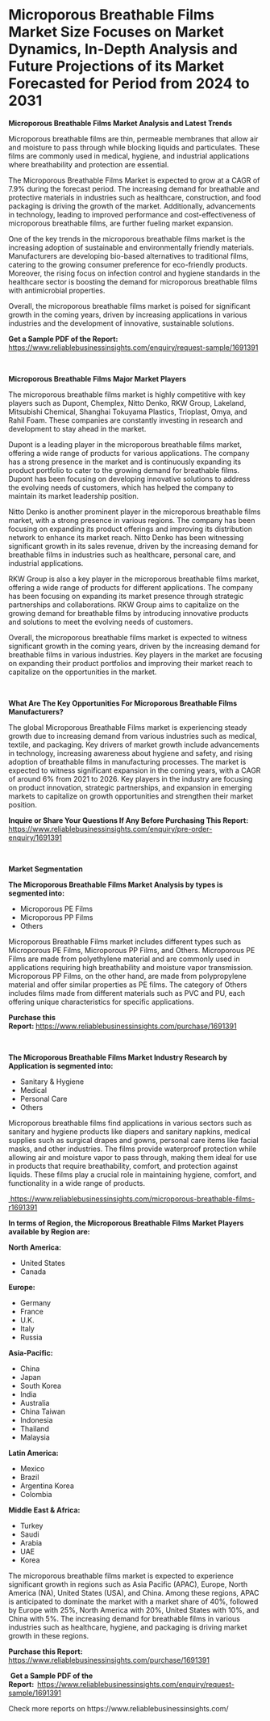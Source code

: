 <p><h1>Microporous Breathable Films Market Size Focuses on Market Dynamics, In-Depth Analysis and Future Projections of its Market Forecasted for Period from 2024 to 2031</h1></p><p><strong>Microporous Breathable Films Market Analysis and Latest Trends</strong></p>
<p><p>Microporous breathable films are thin, permeable membranes that allow air and moisture to pass through while blocking liquids and particulates. These films are commonly used in medical, hygiene, and industrial applications where breathability and protection are essential.</p><p>The Microporous Breathable Films Market is expected to grow at a CAGR of 7.9% during the forecast period. The increasing demand for breathable and protective materials in industries such as healthcare, construction, and food packaging is driving the growth of the market. Additionally, advancements in technology, leading to improved performance and cost-effectiveness of microporous breathable films, are further fueling market expansion.</p><p>One of the key trends in the microporous breathable films market is the increasing adoption of sustainable and environmentally friendly materials. Manufacturers are developing bio-based alternatives to traditional films, catering to the growing consumer preference for eco-friendly products. Moreover, the rising focus on infection control and hygiene standards in the healthcare sector is boosting the demand for microporous breathable films with antimicrobial properties.</p><p>Overall, the microporous breathable films market is poised for significant growth in the coming years, driven by increasing applications in various industries and the development of innovative, sustainable solutions.</p></p>
<p><strong>Get a Sample PDF of the Report:&nbsp;</strong> <a href="https://www.reliablebusinessinsights.com/enquiry/request-sample/1691391">https://www.reliablebusinessinsights.com/enquiry/request-sample/1691391</a></p>
<p>&nbsp;</p>
<p><strong>Microporous Breathable Films Major Market Players</strong></p>
<p><p>The microporous breathable films market is highly competitive with key players such as Dupont, Chemplex, Nitto Denko, RKW Group, Lakeland, Mitsubishi Chemical, Shanghai Tokuyama Plastics, Trioplast, Omya, and Rahil Foam. These companies are constantly investing in research and development to stay ahead in the market.</p><p>Dupont is a leading player in the microporous breathable films market, offering a wide range of products for various applications. The company has a strong presence in the market and is continuously expanding its product portfolio to cater to the growing demand for breathable films. Dupont has been focusing on developing innovative solutions to address the evolving needs of customers, which has helped the company to maintain its market leadership position.</p><p>Nitto Denko is another prominent player in the microporous breathable films market, with a strong presence in various regions. The company has been focusing on expanding its product offerings and improving its distribution network to enhance its market reach. Nitto Denko has been witnessing significant growth in its sales revenue, driven by the increasing demand for breathable films in industries such as healthcare, personal care, and industrial applications.</p><p>RKW Group is also a key player in the microporous breathable films market, offering a wide range of products for different applications. The company has been focusing on expanding its market presence through strategic partnerships and collaborations. RKW Group aims to capitalize on the growing demand for breathable films by introducing innovative products and solutions to meet the evolving needs of customers.</p><p>Overall, the microporous breathable films market is expected to witness significant growth in the coming years, driven by the increasing demand for breathable films in various industries. Key players in the market are focusing on expanding their product portfolios and improving their market reach to capitalize on the opportunities in the market.</p></p>
<p>&nbsp;</p>
<p><strong>What Are The Key Opportunities For Microporous Breathable Films Manufacturers?</strong></p>
<p><p>The global Microporous Breathable Films market is experiencing steady growth due to increasing demand from various industries such as medical, textile, and packaging. Key drivers of market growth include advancements in technology, increasing awareness about hygiene and safety, and rising adoption of breathable films in manufacturing processes. The market is expected to witness significant expansion in the coming years, with a CAGR of around 6% from 2021 to 2026. Key players in the industry are focusing on product innovation, strategic partnerships, and expansion in emerging markets to capitalize on growth opportunities and strengthen their market position.</p></p>
<p><strong>Inquire or Share Your Questions If Any Before Purchasing This Report:</strong> <a href="https://www.reliablebusinessinsights.com/enquiry/pre-order-enquiry/1691391">https://www.reliablebusinessinsights.com/enquiry/pre-order-enquiry/1691391</a></p>
<p>&nbsp;</p>
<p><strong>Market Segmentation</strong></p>
<p><strong>The Microporous Breathable Films Market Analysis by types is segmented into:</strong></p>
<p><ul><li>Microporous PE Films</li><li>Microporous PP Films</li><li>Others</li></ul></p>
<p><p>Microporous Breathable Films market includes different types such as Microporous PE Films, Microporous PP Films, and Others. Microporous PE Films are made from polyethylene material and are commonly used in applications requiring high breathability and moisture vapor transmission. Microporous PP Films, on the other hand, are made from polypropylene material and offer similar properties as PE films. The category of Others includes films made from different materials such as PVC and PU, each offering unique characteristics for specific applications.</p></p>
<p><strong>Purchase this Report:&nbsp;</strong><a href="https://www.reliablebusinessinsights.com/purchase/1691391">https://www.reliablebusinessinsights.com/purchase/1691391</a></p>
<p>&nbsp;</p>
<p><strong>The Microporous Breathable Films Market Industry Research by Application is segmented into:</strong></p>
<p><ul><li>Sanitary & Hygiene</li><li>Medical</li><li>Personal Care</li><li>Others</li></ul></p>
<p><p>Microporous breathable films find applications in various sectors such as sanitary and hygiene products like diapers and sanitary napkins, medical supplies such as surgical drapes and gowns, personal care items like facial masks, and other industries. The films provide waterproof protection while allowing air and moisture vapor to pass through, making them ideal for use in products that require breathability, comfort, and protection against liquids. These films play a crucial role in maintaining hygiene, comfort, and functionality in a wide range of products.</p></p>
<p><a href="https://www.reliablebusinessinsights.com/microporous-breathable-films-r1691391">&nbsp;https://www.reliablebusinessinsights.com/microporous-breathable-films-r1691391</a></p>
<p><strong>In terms of Region, the Microporous Breathable Films Market Players available by Region are:</strong></p>
<p>
    <p> <strong> North America: </strong>
        <ul>
            <li>United States</li>
            <li>Canada</li>
        </ul>
        </p> 
    <p> <strong> Europe: </strong>
        <ul>
            <li>Germany</li>
            <li>France</li>
            <li>U.K.</li>
            <li>Italy</li>
            <li>Russia</li>
        </ul>
        </p> 
    <p> <strong> Asia-Pacific: </strong>
        <ul>
            <li>China</li>
            <li>Japan</li>
            <li>South Korea</li>
            <li>India</li>
            <li>Australia</li>
            <li>China Taiwan</li>
            <li>Indonesia</li>
            <li>Thailand</li>
            <li>Malaysia</li>
        </ul>
        </p> 
    <p> <strong> Latin America: </strong>
        <ul>
            <li>Mexico</li>
            <li>Brazil</li>
            <li>Argentina Korea</li>
            <li>Colombia</li>
        </ul>
        </p> 
    <p> <strong> Middle East & Africa: </strong>
        <ul>
            <li>Turkey</li>
            <li>Saudi</li>
            <li>Arabia</li>
            <li>UAE</li>
            <li>Korea</li>
        </ul>
    </p>
    </p>
<p><p>The microporous breathable films market is expected to experience significant growth in regions such as Asia Pacific (APAC), Europe, North America (NA), United States (USA), and China. Among these regions, APAC is anticipated to dominate the market with a market share of 40%, followed by Europe with 25%, North America with 20%, United States with 10%, and China with 5%. The increasing demand for breathable films in various industries such as healthcare, hygiene, and packaging is driving market growth in these regions.</p></p>
<p><strong>Purchase this Report: </strong><a href="https://www.reliablebusinessinsights.com/purchase/1691391">https://www.reliablebusinessinsights.com/purchase/1691391</a></p>
<p>&nbsp;<strong>Get a Sample PDF of the Report:&nbsp;&nbsp;</strong><a href="https://www.reliablebusinessinsights.com/enquiry/request-sample/1691391">https://www.reliablebusinessinsights.com/enquiry/request-sample/1691391</a></p>
<p><strong></strong></p>
<p>Check more reports on https://www.reliablebusinessinsights.com/</p>